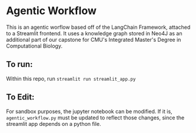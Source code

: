 # Agentic Workflow

This is an agentic worflow based off of the LangChain Framework, attached to a Streamlit frontend. It uses a knowledge graph stored in Neo4J as an additional part of our capstone for CMU's Integrated Master's Degree in Computational Biology.

## To run:

Within this repo, run `streamlit run streamlit_app.py`

## To Edit:

For sandbox purposes, the jupyter notebook can be modified. If it is, `agentic_workflow.py` must be updated to reflect those changes, since the streamlit app depends on a python file.
